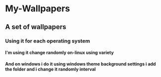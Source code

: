 # My-Wallpapers
## A set of wallpapers
### Using it for each operating system
#### I'm using it change randomly on-linux using variety 
#### And on windows i do it using windows theme background settings i add the folder and i change it randomly interval
